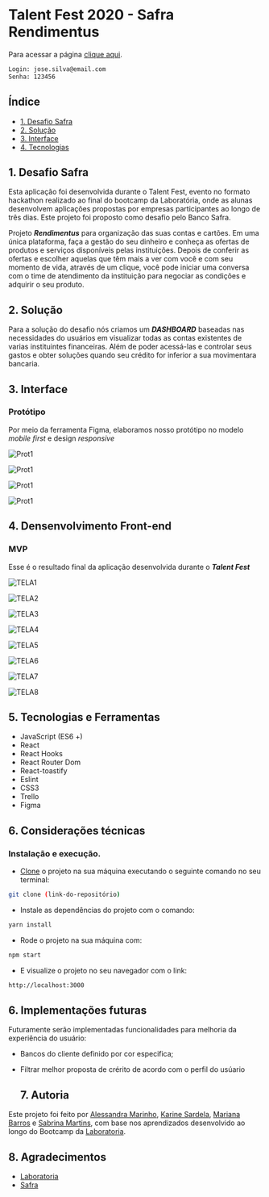 # Talent Fest 2020 - Safra Rendimentus

Para acessar a página [clique aqui](https://tf-rendimentus.web.app).

```sh
Login: jose.silva@email.com
Senha: 123456
```
## Índice

  - [1. Desafio Safra](#1-desafio-safra)
  - [2. Solução](#2-solução)
  - [3. Interface](#3-interface)
  - [4. Tecnologias](#4-tecnologias)

## 1. Desafio Safra

Esta aplicação foi desenvolvida durante o Talent Fest, evento no formato hackathon realizado ao final do bootcamp da Laboratória, onde as alunas desenvolvem aplicações propostas por empresas participantes ao longo de três dias. Este projeto foi proposto como desafio pelo Banco Safra.

Projeto **_Rendimentus_** para organização das suas contas e cartões. Em uma única plataforma, faça a gestão do seu dinheiro e conheça as ofertas de produtos e serviços disponíveis pelas instituições. Depois de conferir as ofertas e escolher aquelas que têm mais a ver com você e com seu momento de vida, através de um clique, você pode iniciar uma conversa com o time de atendimento da instituição para negociar as condições e adquirir o seu produto.

## 2. Solução

Para a solução do desafio nós criamos um **_DASHBOARD_**  baseadas nas necessidades do usuários em visualizar todas as contas  existentes de varias instituintes financeiras. Além de poder acessá-las e controlar seus gastos e obter soluções quando seu crédito for inferior a sua movimentara bancaria.

## 3. Interface

### Protótipo 

Por meio da ferramenta Figma, elaboramos nosso protótipo no modelo *mobile first* e design *responsive*

![Prot1](src/assets/prints/prot1.jpeg)

![Prot1](src/assets/prints/prot2.jpeg)

![Prot1](src/assets/prints/prot3.jpeg)

![Prot1](src/assets/prints/prot4.jpeg)

## 4. Densenvolvimento Front-end

### MVP

Esse é o resultado final da aplicação desenvolvida durante o **_Talent Fest_**


![TELA1](src/assets/prints/printlogo.png)

![TELA2](src/assets/prints/listbank.png)

![TELA3](src/assets/prints/menuburger.png)

![TELA4](src/assets/prints/menubank.png)

![TELA5](src/assets/prints/extrato.png)

![TELA6](src/assets/prints/offers.png)

![TELA7](src/assets/prints/alert.png)

![TELA8](src/assets/prints/contract.png)


## 5. Tecnologias e Ferramentas

 - JavaScript (ES6 +)
 - React
 - React Hooks
 - React Router Dom
 - React-toastify
 - Eslint
 - CSS3
 - Trello
 - Figma
  
## 6. Considerações técnicas

### Instalação e execução.

- [Clone](https://help.github.com/articles/cloning-a-repository/) o projeto na sua máquina executando o seguinte comando no seu terminal:

```sh
git clone (link-do-repositório)
```

- Instale as dependências do projeto com o comando:

```sh
yarn install
```

- Rode o projeto na sua máquina com:

```sh
npm start
```

- E visualize o projeto no seu navegador com o link:

```sh
http://localhost:3000
```

## 6. Implementações futuras        
          
Futuramente serão implementadas funcionalidades para melhoria da experiência do usuário:

- Bancos do cliente definido por cor especifica;
- Filtrar melhor proposta de crérito de acordo com o perfil do usúario
  
  ## 7. Autoria

Este projeto foi feito por [Alessandra Marinho](https://github.com/alessandramarinho),
  [Karine Sardela](https://github.com/kfsardela),
  [Mariana Barros](https://github.com/MarianaMBarros) e
  [Sabrina Martins](https://github.com/sabrina-aparecida), com base nos aprendizados desenvolvido ao longo do Bootcamp da [Laboratoria](https://github.com/Laboratoria).

## 8. Agradecimentos

- [Laboratoria](https://github.com/Laboratoria)
- [Safra](https://www.safra.com.br/)